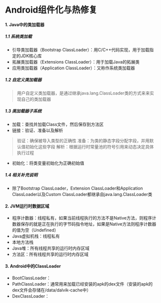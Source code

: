 #  Android组件化与热修复
#### 1. Java中的类加载器
##### 1.1 系统类加载
- 引导类加载器（Bootstrap ClassLoader）：用C/C++代码实现，用于加载指定的JDK核心库
- 拓展类加载器（Extensions ClassLoader）：用于加载Java的拓展类
- 应用类加载器（Application ClassLoader）：又称作系统类加载器
##### 1.2 自定义类加载器
> 用户自定义类加载器，是通过继承java.lang.ClassLoader类的方式来来实现自己的类加载器
> 
##### 1.3 类加载器子系统
- 加载：查找并加载Class文件，然后保存到方法区
- 链接：验证、准备以及解析
> 验证：确保被导入类型的正确性
> 准备：为类的静态字段分配字段，并用默认值初始化这些字段
> 解析：根据运行时常量池的符号引用来动态决定具体执行过程
- 初始化：将类变量初始化为正确初始值

##### 1.4 相关补充说明
- 除了Bootstrap ClassLoader，Extension ClassLoader和Application ClassLoader以及Custom ClassLoader都继承自java.lang.ClassLoader类

#### 2. JVM运行时数据区域
- 程序计数器：线程私有，如果当前线程执行的方法不是Native方法，则程序计数器保存的就是正在执行的字节码指令地址，如果是Native方法则程序计数器的值为空（Undefined）
- Java虚拟机栈：线程私有
- 本地方法栈
- Java堆：所有线程共享的运行时内存区域
- 方法区：所有线程共享的运行时内存区域

#### 3. Android中的ClassLoader
- BootClassLoader：
- PathClassLoader：通常用来加载已经安装的apk的dex文件（安装的apk的dex文件会存储在/data/dalvik-cache中）
- DexClassLoader：
<!--stackedit_data:
eyJoaXN0b3J5IjpbMTEzNjYzNDYyNiwtMTgzOTAxNTU1OV19
-->